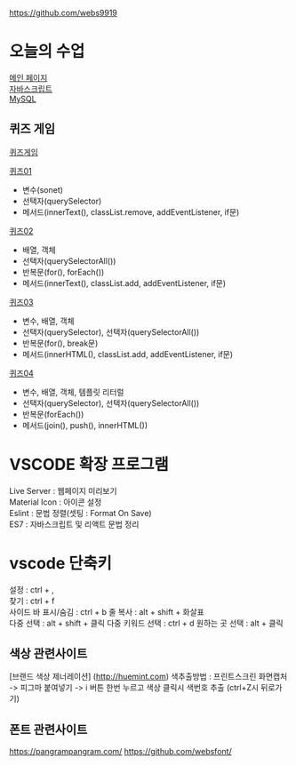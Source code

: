 https://github.com/webs9919


# 오늘의 수업
[메인 페이지](https://an83690880.github.io/class2024/)   
[자바스크립트](https://an83690880.github.io/class2024/javascript/index.html)      
[MySQL](https://an83690880.github.io/class2024/mysql/index.html)   

## 퀴즈 게임
[퀴즈게임](https://an83690880.github.io/class2024/quiz/index.html)

[퀴즈01](https://an83690880.github.io/class2024/quiz/quiz01.html)
- 변수(sonet)
- 선택자(querySelector)
- 메서드(innerText(), classList.remove, addEventListener, if문)

[퀴즈02](https://an83690880.github.io/class2024/quiz/quiz02.html)
- 배열, 객체
- 선택자(querySelectorAll())
- 반복문(for(), forEach())
- 메서드(innerText(), classList.add, addEventListener, if문)

[퀴즈03](https://an83690880.github.io/class2024/quiz/quiz03.html)
- 변수, 배열, 객체
- 선택자(querySelector), 선택자(querySelectorAll())
- 반복문(for(), break문)
- 메서드(innerHTML(), classList.add, addEventListener, if문)


[퀴즈04](https://an83690880.github.io/class2024/quiz/quiz04.html)
- 변수, 배열, 객체, 템플릿 리터럴
- 선택자(querySelector), 선택자(querySelectorAll())
- 반복문(forEach())
- 메서드(join(), push(), innerHTML())


# VSCODE 확장 프로그램
Live Server : 웹페이지 미리보기   
Material Icon : 아이콘 설정   
Eslint : 문법 정렬(셋팅 : Format On Save)   
ES7 : 자바스크립트 및 리액트 문법 정리   

# vscode 단축키
설정 : ctrl + ,   
찾기 : ctrl + f  
사이드 바 표시/숨김 : ctrl + b 
줄 복사 : alt + shift + 화살표  
다중 선택 : alt + shift + 클릭
다중 키워드 선택 : ctrl + d
원하는 곳 선택 : alt + 클릭



## 색상 관련사이트
[브랜드 색상 제너레이션] (http://huemint.com)
색추출방법 : 프린트스크린 화면캡처 -> 피그마 붙여넣기 -> i 버튼 한번 누르고 색상 클릭시 색번호 추출 (ctrl+Z시 뒤로가기)

## 폰트 관련사이트
https://pangrampangram.com/
https://github.com/websfont/